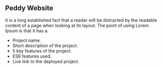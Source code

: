 ## Peddy Website
It is a long established fact that a reader will be distracted by the readable content of a page when looking
at its layout. The point of using Lorem Ipsum is that it has a.
 - Project name.
 - Short description of the project.
 - 5 key features of the project.
 - ES6 features used.
 - Live link to the deployed project.
